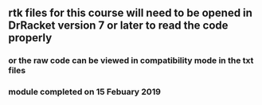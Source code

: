 ## rtk files for this course will need to be opened in DrRacket version 7 or later to read the code properly

### or the raw code can be viewed in compatibility mode in the txt files

### module completed on 15 Febuary 2019